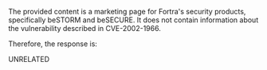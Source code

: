 The provided content is a marketing page for Fortra's security products, specifically beSTORM and beSECURE. It does not contain information about the vulnerability described in CVE-2002-1966.

Therefore, the response is:

UNRELATED